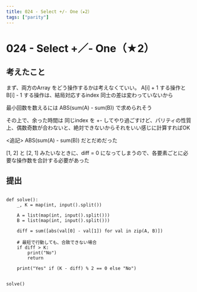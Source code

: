 ```yaml
---
title: 024 - Select +/- One（★2）
tags: ["parity"]
---
```


#  024 - Select +／- One（★2） 

## 考えたこと

まず、両方のArray をどう操作するかは考えなくていい。
A[i] + 1 する操作と B[i] - 1 する操作は、結局対応するindex 同士の差は変わっていないから

最小回数を数えるには
ABS(sum(A) - sum(B)) で求められそう

その上で、余った時間は 同じindex を +- してやり過ごすけど、パリティの性質上、偶数奇数が合わないと、絶対できないからそれをいい感じに計算すればOK

<追記>
ABS(sum(A) - sum(B)) だとだめだった

[1, 2] と [2, 1] みたいなときに、diff = 0 になってしまうので、各要素ごとに必要な操作数を合計する必要があった


## 提出

```

def solve():
    _, K = map(int, input().split())

    A = list(map(int, input().split()))
    B = list(map(int, input().split()))

    diff = sum([abs(val[0] - val[1]) for val in zip(A, B)])

    # 最短で行動しても、合致できない場合
    if diff > K:
        print("No")
        return

    print("Yes" if (K - diff) % 2 == 0 else "No")


solve()
```
